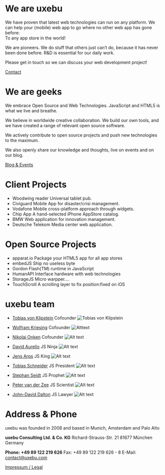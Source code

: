 We are uxebu
============

We have proven that latest web technologies can run on any platform. We can help your (mobile) web app to go where no other web app has gone before:  
To any app store in the world!

We are pioneers. We do stuff that others just can’t do, because it has never been done before. R&D is essential for our daily work.

Please get in touch so we can discuss your web development project!

[Contact](http://uxebu.com/test.html)


We are geeks
============

We embrace Open Source and Web Technologies. JavaScript and HTML5 is what we live and breathe.

We believe in worldwide creative collaboration.
We build our own tools, and we have created a range of relevant open source software.

We actively contribute to open source  projects and push new technologies to the maximum.

We also openly share our knowledge and thoughts, live on events and on our blog.

[Blog & Events](http://uxebu.com)


Client Projects
===============

* Woodwing reader
  Universal tablet pub.
* Civiguard
  Mobile App for disaster/crisi management.
* Vodafone
  Mobile cross-platform approach through widgets.
* Chip App
  A hand-selected iPhone AppStore catalog.
* BMW
  Web application for innovation management.
* Deutsche Telekom
  Media center web application.

Open Source Projects
====================

* apparat.io
  Package your HTML5 app for all app stores
* embedJS
  Ship no useless byte
* Gordon
  Flash(TM) runtime in JavaScript
* HumanAPI
  Interface hardware with web technologies
* StorageJS
  Micro warpper....
* TouchScroll
  A scrolling layer to fix position:fixed on iOS

uxebu team
==========

* [Tobias von Klipstein](team/klipstein.html)
  Cofounder
  ![Tobias von Klipstein](static/img/team/klipstein.png)

* [Wolfram Kriesing](team/kriesing.html)
  Cofounder
  ![Alttext](static/img/team/kriesing.png)

* [Nikolai Onken](team/onken.html)
  Cofounder
  ![Alt text](static/img/team/onken.png)

* [David Aurelio](team/aurelio.html)
  JS Ninja
  ![Alt text](static/img/team/aurelio.png)

* [Jens Arps](team/arps.html)
  JS King
  ![Alt text](static/img/team/arps.png)

* [Tobias Schneider](team/schneider.html)
  JS President
  ![Alt text](static/img/team/schneider.png)

* [Stephan Seidt](team/seidt.html)
  JS Prophet
  ![Alt text](static/img/team/seidt.png)

* [Peter van der Zee](team/zee.html)
  JS Scientist
  ![Alt text](static/img/team/zee.png)

* [John-David Dalton](team/dalton.html)
  JS Lawyer
  ![Alt text](static/img/team/dalton.png)


Address & Phone
===============

uxebu was founded in 2008 and based in Munich, Amsterdam and Palo Alto

**uxebu Consulting Ltd. & Co. KG**
Richard-Strauss-Str. 21
81677 München
Germany

**Phone: +49 89 122 219 626**
Fax: +49 89 122 219 626 - 8
E-Mail: contact@uxebu.com

[Impressum / Legal](http://uxebu.com/legal)
